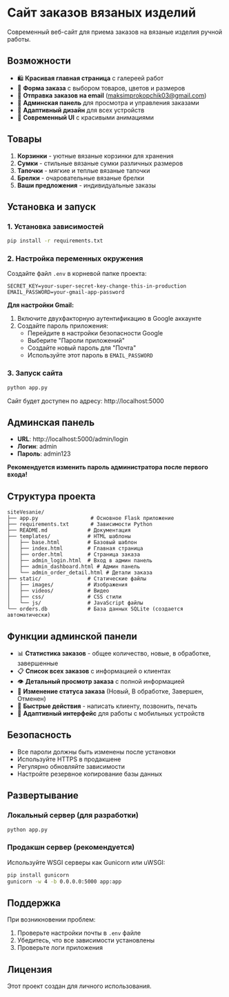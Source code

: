 # Сайт заказов вязаных изделий

Современный веб-сайт для приема заказов на вязаные изделия ручной работы.

## Возможности

- 🛍️ **Красивая главная страница** с галереей работ
- 📝 **Форма заказа** с выбором товаров, цветов и размеров
- 📧 **Отправка заказов на email** (maksimprokopchik03@gmail.com)
- 🔐 **Админская панель** для просмотра и управления заказами
- 📱 **Адаптивный дизайн** для всех устройств
- 🎨 **Современный UI** с красивыми анимациями

## Товары

1. **Корзинки** - уютные вязаные корзинки для хранения
2. **Сумки** - стильные вязаные сумки различных размеров
3. **Тапочки** - мягкие и теплые вязаные тапочки
4. **Брелки** - очаровательные вязаные брелки
5. **Ваши предложения** - индивидуальные заказы

## Установка и запуск

### 1. Установка зависимостей

```bash
pip install -r requirements.txt
```

### 2. Настройка переменных окружения

Создайте файл `.env` в корневой папке проекта:

```env
SECRET_KEY=your-super-secret-key-change-this-in-production
EMAIL_PASSWORD=your-gmail-app-password
```

**Для настройки Gmail:**

1. Включите двухфакторную аутентификацию в Google аккаунте
2. Создайте пароль приложения:
   - Перейдите в настройки безопасности Google
   - Выберите "Пароли приложений"
   - Создайте новый пароль для "Почта"
   - Используйте этот пароль в `EMAIL_PASSWORD`

### 3. Запуск сайта

```bash
python app.py
```

Сайт будет доступен по адресу: http://localhost:5000

## Админская панель

- **URL**: http://localhost:5000/admin/login
- **Логин**: admin
- **Пароль**: admin123

**Рекомендуется изменить пароль администратора после первого входа!**

## Структура проекта

```
siteVesanie/
├── app.py                 # Основное Flask приложение
├── requirements.txt       # Зависимости Python
├── README.md             # Документация
├── templates/            # HTML шаблоны
│   ├── base.html         # Базовый шаблон
│   ├── index.html        # Главная страница
│   ├── order.html        # Страница заказа
│   ├── admin_login.html  # Вход в админ панель
│   ├── admin_dashboard.html # Админ панель
│   └── admin_order_detail.html # Детали заказа
├── static/               # Статические файлы
│   ├── images/           # Изображения
│   ├── videos/           # Видео
│   ├── css/              # CSS стили
│   └── js/               # JavaScript файлы
└── orders.db             # База данных SQLite (создается автоматически)
```

## Функции админской панели

- 📊 **Статистика заказов** - общее количество, новые, в обработке, завершенные
- 📋 **Список всех заказов** с информацией о клиентах
- 👁️ **Детальный просмотр заказа** с полной информацией
- 🔄 **Изменение статуса заказа** (Новый, В обработке, Завершен, Отменен)
- 📧 **Быстрые действия** - написать клиенту, позвонить, печать
- 📱 **Адаптивный интерфейс** для работы с мобильных устройств

## Безопасность

- Все пароли должны быть изменены после установки
- Используйте HTTPS в продакшене
- Регулярно обновляйте зависимости
- Настройте резервное копирование базы данных

## Развертывание

### Локальный сервер (для разработки)
```bash
python app.py
```

### Продакшн сервер (рекомендуется)
Используйте WSGI серверы как Gunicorn или uWSGI:

```bash
pip install gunicorn
gunicorn -w 4 -b 0.0.0.0:5000 app:app
```

## Поддержка

При возникновении проблем:
1. Проверьте настройки почты в `.env` файле
2. Убедитесь, что все зависимости установлены
3. Проверьте логи приложения

## Лицензия

Этот проект создан для личного использования.

